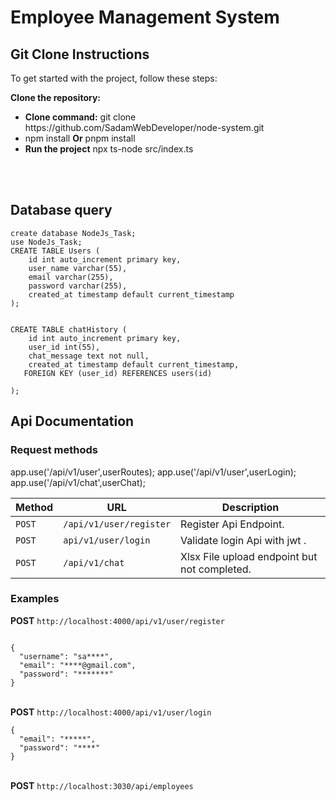 # Employee Management System

## Git Clone Instructions
To get started with the project, follow these steps:

**Clone the repository:**

<ul>
  <li><b>Clone command:</b> git clone https://github.com/SadamWebDeveloper/node-system.git</li>
  <li>npm install <b>Or</></b> pnpm install</li>
    <li><b>Run the project</b> npx ts-node src/index.ts</li>
</ul>
<br>

<br>


## Database query

```
create database NodeJs_Task;
use NodeJs_Task;
CREATE TABLE Users (
    id int auto_increment primary key,
    user_name varchar(55),
    email varchar(255),
    password varchar(255),
    created_at timestamp default current_timestamp
);


CREATE TABLE chatHistory (
    id int auto_increment primary key,
    user_id int(55),
    chat_message text not null,
    created_at timestamp default current_timestamp,
   FOREIGN KEY (user_id) REFERENCES users(id)

);
```

## Api Documentation

### Request methods


app.use('/api/v1/user',userRoutes);
app.use('/api/v1/user',userLogin);
app.use('/api/v1/chat',userChat);

| Method   | URL                                      | Description                              |
| -------- | ---------------------------------------- | ---------------------------------------- |
| `POST`    | `/api/v1/user/register`                         | Register Api Endpoint.                  |
| `POST`    | `api/v1/user/login`                      | Validate login Api with jwt .            |
| `POST`   | `/api/v1/chat`                         | Xlsx File upload endpoint but not completed.                   |

### Examples


<b>POST</b>
<code>http://localhost:4000/api/v1/user/register</code>

```

{
  "username": "sa****",
  "email": "****@gmail.com",
  "password": "*******"
}

```
<br>
<b>POST</b>
<code>http://localhost:4000/api/v1/user/login</code>

```
{
  "email": "*****",
  "password": "****"
}
```
<br>
<b>POST</b>
<code>http://localhost:3030/api/employees</code>
